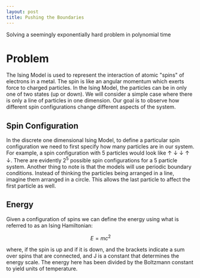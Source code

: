 ```yaml
---
layout: post
title: Pushing the Boundaries
---
```


Solving a seemingly exponentially hard problem in polynomial time 

# Problem

The Ising Model is used to represent the interaction of atomic "spins" of electrons in a metal. The spin is like an angular momentum which exerts force to charged particles. In the Ising Model, the particles can be in only one of two states (up or down). We will consider a simple case where there is only a line of particles in one dimension.
Our goal is to observe how different spin configurations change different aspects of the system.

## Spin Configuration

In the discrete one dimensional Ising Model, to define a particular spin configuration we need to first specify how many particles are in our system. For example, a spin configuration with 5 particles would look like &#8593; &#8595; &#8595; &#8593; &#8595;. There are evidently 2<sup>5</sup> possible spin configurations for a 5 particle system. Another thing to note is that the models will use periodic boundary conditions. Instead of thinking the particles being arranged in a line, imagine them arranged in a circle. This allows the last particle to affect the first particle as well. 

## Energy

Given a configuration of spins we can define the energy using what is referred to as an Ising Hamiltonian:

$$E=mc^2$$

where,  if the  spin is up and  if it is down, and the brackets  indicate a sum over spins that are connected, and J is a constant that determines the energy scale. The energy here has been divided by the Boltzmann constant to yield units of temperature.
